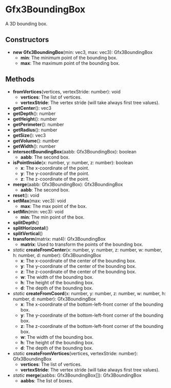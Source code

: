 # Gfx3BoundingBox

A 3D bounding box.
## Constructors
* **new Gfx3BoundingBox**(min: vec3, max: vec3): Gfx3BoundingBox   
  * **min**: The minimum point of the bounding box.
  * **max**: The maximum point of the bounding box.
## Methods
* **fromVertices**(vertices, vertexStride: number): void   
  * **vertices**: The list of vertices.
  * **vertexStride**: The vertex stride (will take always first tree values).
* **getCenter**(): vec3   
* **getDepth**(): number   
* **getHeight**(): number   
* **getPerimeter**(): number   
* **getRadius**(): number   
* **getSize**(): vec3   
* **getVolume**(): number   
* **getWidth**(): number   
* **intersectBoundingBox**(aabb: Gfx3BoundingBox): boolean   
  * **aabb**: The second box.
* **isPointInside**(x: number, y: number, z: number): boolean   
  * **x**: The x-coordinate of the point.
  * **y**: The y-coordinate of the point.
  * **z**: The z-coordinate of the point.
* **merge**(aabb: Gfx3BoundingBox): Gfx3BoundingBox   
  * **aabb**: The second box.
* **reset**(): void   
* **setMax**(max: vec3): void   
  * **max**: The max point of the box.
* **setMin**(min: vec3): void   
  * **min**: The min point of the box.
* **splitDepth**()   
* **splitHorizontal**()   
* **splitVertical**()   
* **transform**(matrix: mat4): Gfx3BoundingBox   
  * **matrix**: Used to transform the points of the bounding box.
* *static* **createFromCenter**(x: number, y: number, z: number, w: number, h: number, d: number): Gfx3BoundingBox   
  * **x**: The x-coordinate of the center of the bounding box.
  * **y**: The y-coordinate of the center of the bounding box.
  * **z**: The z-coordinate of the center of the bounding box.
  * **w**: The width of the bounding box.
  * **h**: The height of the bounding box.
  * **d**: The depth of the bounding box.
* *static* **createFromCoord**(x: number, y: number, z: number, w: number, h: number, d: number): Gfx3BoundingBox   
  * **x**: The x-coordinate of the bottom-left-front corner of the bounding box.
  * **y**: The y-coordinate of the bottom-left-front corner of the bounding box.
  * **z**: The z-coordinate of the bottom-left-front corner of the bounding box.
  * **w**: The width of the bounding box.
  * **h**: The height of the bounding box.
  * **d**: The depth of the bounding box.
* *static* **createFromVertices**(vertices, vertexStride: number): Gfx3BoundingBox   
  * **vertices**: The list of vertices.
  * **vertexStride**: The vertex stride (will take always first tree values).
* *static* **merge**(aabbs: Gfx3BoundingBox[]): Gfx3BoundingBox   
  * **aabbs**: The list of boxes.
